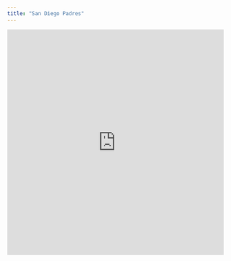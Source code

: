 ```yaml
---
title: "San Diego Padres"
---
```


<iframe id="igraph" scrolling="no" style="border:none;" seamless="seamless" src="https://fancygama.github.io/ss_plots/SDP.html" height="525" width="100%"></iframe>